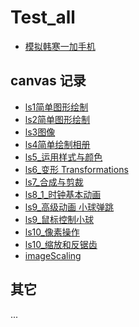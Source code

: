 Test_all
========

* [模拟韩寒一加手机](https://lljj-x.github.io/Test-All/demo/canvas/hanhan/hanhan.html)

## canvas 记录

* [ls1简单图形绘制](https://lljj-x.github.io/Test-All/demo/canvas/ls1简单图形绘制.html)
* [ls2简单图形绘制](https://lljj-x.github.io/Test-All/demo/canvas/ls2简单图形绘制.html)
* [ls3图像](https://lljj-x.github.io/Test-All/demo/canvas/ls3图像.html)
* [ls4简单绘制相册](https://lljj-x.github.io/Test-All/demo/canvas/ls4简单绘制相册.html)
* [ls5_运用样式与颜色](https://lljj-x.github.io/Test-All/demo/canvas/ls5_运用样式与颜色.html)
* [ls6_变形 Transformations](https://lljj-x.github.io/Test-All/demo/canvas/ls6_%E5%8F%98%E5%BD%A2%20Transformations.html)
* [ls7_合成与剪裁](https://lljj-x.github.io/Test-All/demo/canvas/ls7_合成与剪裁.html)
* [ls8_1_时钟基本动画](https://lljj-x.github.io/Test-All/demo/canvas/ls8_1_时钟基本动画.html)
* [ls9_高级动画 小球弹跳](https://lljj-x.github.io/Test-All/demo/canvas/ls9_%E9%AB%98%E7%BA%A7%E5%8A%A8%E7%94%BB%20%E5%B0%8F%E7%90%83%E5%BC%B9%E8%B7%B3.html)
* [ls9_鼠标控制小球](https://lljj-x.github.io/Test-All/demo/canvas/ls9_鼠标控制小球.html)
* [ls10_像素操作](https://lljj-x.github.io/Test-All/demo/canvas/ls10_像素操作.html)
* [ls10_缩放和反锯齿](https://lljj-x.github.io/Test-All/demo/canvas/ls10_缩放和反锯齿.html)
* [imageScaling](https://lljj-x.github.io/Test-All/demo/canvas/imageScaling/index.html)

##  其它
... 
